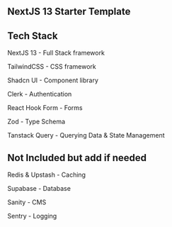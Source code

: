 ## NextJS 13 Starter Template 

## Tech Stack
NextJS 13 - Full Stack framework 

TailwindCSS - CSS framework

Shadcn UI - Component library

Clerk - Authentication

React Hook Form - Forms

Zod - Type Schema

Tanstack Query - Querying Data & State Management

## Not Included but add if needed
Redis & Upstash - Caching

Supabase - Database

Sanity - CMS

Sentry - Logging

